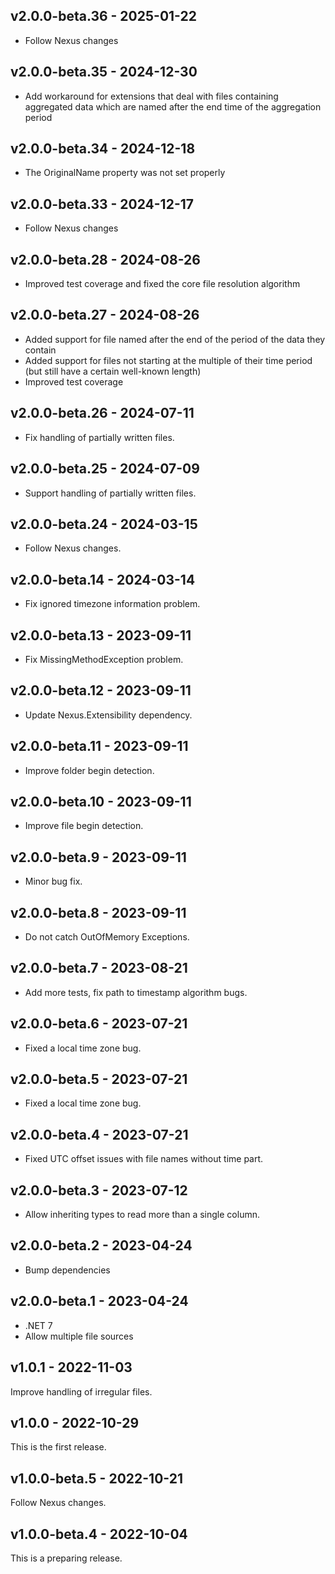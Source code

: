 ## v2.0.0-beta.36 - 2025-01-22

- Follow Nexus changes

## v2.0.0-beta.35 - 2024-12-30

- Add workaround for extensions that deal with files containing aggregated data which are named after the end time of the aggregation period

## v2.0.0-beta.34 - 2024-12-18

- The OriginalName property was not set properly

## v2.0.0-beta.33 - 2024-12-17

- Follow Nexus changes

## v2.0.0-beta.28 - 2024-08-26

- Improved test coverage and fixed the core file resolution algorithm

## v2.0.0-beta.27 - 2024-08-26

- Added support for file named after the end of the period of the data they contain
- Added support for files not starting at the multiple of their time period (but still have a certain well-known length)
- Improved test coverage

## v2.0.0-beta.26 - 2024-07-11

- Fix handling of partially written files.

## v2.0.0-beta.25 - 2024-07-09

- Support handling of partially written files.

## v2.0.0-beta.24 - 2024-03-15

- Follow Nexus changes.

## v2.0.0-beta.14 - 2024-03-14

- Fix ignored timezone information problem.

## v2.0.0-beta.13 - 2023-09-11

- Fix MissingMethodException problem.

## v2.0.0-beta.12 - 2023-09-11

- Update Nexus.Extensibility dependency.

## v2.0.0-beta.11 - 2023-09-11

- Improve folder begin detection.

## v2.0.0-beta.10 - 2023-09-11

- Improve file begin detection.

## v2.0.0-beta.9 - 2023-09-11

- Minor bug fix.

## v2.0.0-beta.8 - 2023-09-11

- Do not catch OutOfMemory Exceptions.

## v2.0.0-beta.7 - 2023-08-21

- Add more tests, fix path to timestamp algorithm bugs.

## v2.0.0-beta.6 - 2023-07-21

- Fixed a local time zone bug.

## v2.0.0-beta.5 - 2023-07-21

- Fixed a local time zone bug.

## v2.0.0-beta.4 - 2023-07-21

- Fixed UTC offset issues with file names without time part.

## v2.0.0-beta.3 - 2023-07-12

- Allow inheriting types to read more than a single column.

## v2.0.0-beta.2 - 2023-04-24

- Bump dependencies

## v2.0.0-beta.1 - 2023-04-24

- .NET 7
- Allow multiple file sources

## v1.0.1 - 2022-11-03

Improve handling of irregular files.

## v1.0.0 - 2022-10-29

This is the first release.

## v1.0.0-beta.5 - 2022-10-21

Follow Nexus changes.

## v1.0.0-beta.4 - 2022-10-04

This is a preparing release.
